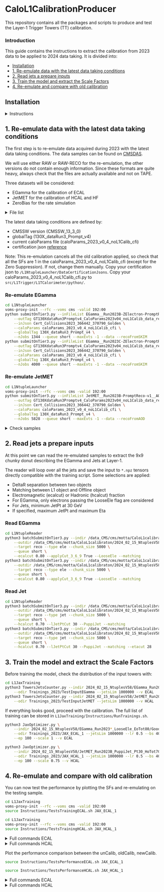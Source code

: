 # CaloL1CalibrationProducer

This repository contains all the packages and scripts to produce and test the Layer-1 Trigger Towers (TT) calibration.

### Introduction

This guide contains the instructions to extract the calibration from 2023 data to be applied to 2024 data taking.
It is divided into:
- [Installation](#introduction)
- [1. Re-emulate data with the latest data taking conditions](#1-re-emulate-data-with-the-latest-data-taking-conditions)
- [2. Read jets a prepare inputs](#2-read-jets-a-prepare-inputs)
- [3. Train the model and extract the Scale Factors](#3-train-the-model-and-extract-the-scale-factors)
- [4. Re-emulate and compare with old calibration](#4-re-emulate-and-compare-with-old-calibration)

## Installation

<details>
<summary>Instructions</summary>

```bash
cmsrel CMSSW_13_3_0
cd CMSSW_13_3_0/src
cmsenv
git cms-init
git cms-addpkg L1Trigger/L1TCalorimeter
git cms-addpkg L1Trigger/L1TNtuples
git cms-addpkg L1Trigger/Configuration
git cms-addpkg L1Trigger/L1TGlobal
git cms-addpkg L1Trigger/L1TCommon
git cms-addpkg L1Trigger/L1TZDC
mkdir L1Trigger/L1TZDC/data
cd L1Trigger/L1TZDC/data
wget https://raw.githubusercontent.com/cms-data/L1Trigger-L1TCalorimeter/master/zdcLUT_HI_v0_1.txt
cd -
git clone https://github.com/cms-l1t-offline/L1Trigger-L1TCalorimeter.git L1Trigger/L1TCalorimeter/data
git clone git@github.com:elenavernazza/CaloL1CalibrationProducer.git
git cms-checkdeps -A -a
scram b -j 8 
cd CaloL1CalibrationProducer
```
</details>

## 1. Re-emulate data with the latest data taking conditions

The first step is to re-emulate data acquired during 2023 with the latest data taking conditions.
The data samples can be found on [CMSDAS](https://cmsweb.cern.ch/das/).

We will use either RAW or RAW-RECO for the re-emulation, the other versions do not contain enough information.
Since these formats are quite heavy, always check that the files are actually available and not on TAPE.

Three datasets will be considered:
- EGamma for the calibration of ECAL
- JetMET for the calibration of HCAL and HF
- ZeroBias for the rate simulation

<details>
<summary>File list</summary>

Once the list of files for the three datasets is finalized, copy the list to a txt file inside the `L1NtupleLauncher/inputFiles` folder.

- EGamma

```bash
dasgoclient --query=="file dataset=/EGamma0/Run2023B-ZElectron-PromptReco-v1/RAW-RECO" >> L1NtupleLauncher/inputFiles/EGamma__Run2023B-ZElectron-PromptReco-v1__RAW-RECO.txt
dasgoclient --query=="file dataset=/EGamma1/Run2023B-ZElectron-PromptReco-v1/RAW-RECO" >> L1NtupleLauncher/inputFiles/EGamma__Run2023B-ZElectron-PromptReco-v1__RAW-RECO.txt

dasgoclient --query=="file dataset=/EGamma0/Run2023C-ZElectron-PromptReco-v4/RAW-RECO" >> L1NtupleLauncher/inputFiles/EGamma__Run2023C-ZElectron-PromptReco-v4__RAW-RECO.txt
dasgoclient --query=="file dataset=/EGamma1/Run2023C-ZElectron-PromptReco-v4/RAW-RECO" >> L1NtupleLauncher/inputFiles/EGamma__Run2023C-ZElectron-PromptReco-v4__RAW-RECO.txt

dasgoclient --query=="file dataset=/EGamma0/Run2023D-ZElectron-PromptReco-v2/RAW-RECO" >> L1NtupleLauncher/inputFiles/EGamma__Run2023D-ZElectron-PromptReco-v2__RAW-RECO.txt
dasgoclient --query=="file dataset=/EGamma1/Run2023D-ZElectron-PromptReco-v2/RAW-RECO" >> L1NtupleLauncher/inputFiles/EGamma__Run2023D-ZElectron-PromptReco-v2__RAW-RECO.txt
```

- JetMET

```bash
dasgoclient --query=="file dataset=/JetMET0/Run2023B-PromptReco-v1/AOD" >> L1NtupleLauncher/inputFiles/JetMET__Run2023B-PromptReco-v1__AOD.txt
dasgoclient --query=="file dataset=/JetMET1/Run2023B-PromptReco-v1/AOD" >> L1NtupleLauncher/inputFiles/JetMET__Run2023B-PromptReco-v1__AOD.txt

dasgoclient --query=="file dataset=/JetMET0/Run2023C-PromptReco-v4/AOD" >> L1NtupleLauncher/inputFiles/JetMET__Run2023C-PromptReco-v4__AOD.txt
dasgoclient --query=="file dataset=/JetMET1/Run2023C-PromptReco-v4/AOD" >> L1NtupleLauncher/inputFiles/JetMET__Run2023C-PromptReco-v4__AOD.txt

dasgoclient --query=="file dataset=/JetMET0/Run2023D-PromptReco-v2/AOD" >> L1NtupleLauncher/inputFiles/JetMET__Run2023D-PromptReco-v2__AOD.txt
dasgoclient --query=="file dataset=/JetMET1/Run2023D-PromptReco-v2/AOD" >> L1NtupleLauncher/inputFiles/JetMET__Run2023D-PromptReco-v2__AOD.txt
```

- ZeroBias

```bash
dasgoclient --query=="file dataset=/EphemeralZeroBias0/Run2023D-v1/RAW" >> L1NtupleLauncher/inputFiles/EphemeralZeroBias__Run2023D-v1__RAW.txt
```

To check the availability of samples, use:

```bash
python3 FindAvalibaleFiles.py --sample /EGamma0/Run2023B-ZElectron-PromptReco-v1/RAW-RECO --txt EGamma__Run2023B-ZElectron-PromptReco-v1__RAW-RECO
python3 FindAvalibaleFiles.py --sample /EGamma1/Run2023B-ZElectron-PromptReco-v1/RAW-RECO --txt EGamma__Run2023B-ZElectron-PromptReco-v1__RAW-RECO
python3 FindAvalibaleFiles.py --sample /JetMET0/Run2023B-PromptReco-v1/AOD --txt JetMET__Run2023B-PromptReco-v1__AOD
python3 FindAvalibaleFiles.py --sample /JetMET1/Run2023B-PromptReco-v1/AOD --txt JetMET__Run2023B-PromptReco-v1__AOD
```

The EraD samples will be used for the performance evaluation (~30 files are enough):
```bash
python3 FindAvalibaleFiles.py --sample /EGamma0/Run2023B-ZElectron-PromptReco-v1/RAW-RECO --txt EGamma__Run2023D-ZElectron-PromptReco-v2__RAW-RECO_test # All but took 30
python3 FindAvalibaleFiles.py --sample /JetMET0/Run2023D-PromptReco-v2/AOD --txt JetMET__Run2023D-PromptReco-v2__AOD # 29
python3 FindAvalibaleFiles.py --sample /EphemeralZeroBias0/Run2023D-v1/RAW --txt EphemeralZeroBias__Run2023D-v1__RAW_test # All but took 30
```

</details>

The latest data taking conditions are defined by:
- CMSSW version (CMSSW_13_3_0)
- globalTag (130X_dataRun3_Prompt_v4)
- current caloParams file (caloParams_2023_v0_4_noL1Calib_cfi)
- certification json [reference](https://cms-service-dqmdc.web.cern.ch/CAF/certification/Collisions23/PromptReco/Cert_Collisions2023_366442_370790_Golden.json)

Note: This re-emulation cancels all the old calibration applied, so check that all the SFs are 1 in the caloParams_2023_v0_4_noL1Calib_cfi (except for the Zero Suppression). If not, change them manually.
Copy your certification json to `/L1NtupleLauncher/DataCertificationJsons`.
Copy your caloParams_2023_v0_4_noL1Calib_cfi.py to `src/L1Trigger/L1TCalorimeter/python/`.

### Re-emulate EGamma

```bash
cd L1NtupleLauncher
voms-proxy-init --rfc --voms cms -valid 192:00
python submitOnTier3.py --inFileList EGamma__Run2023B-ZElectron-PromptReco-v1__RAW-RECO \
    --outTag GT130XdataRun3Promptv4_CaloParams2023v04_noL1Calib_data_reco_json \
    --inJson Cert_Collisions2023_366442_370790_Golden \
    --caloParams caloParams_2023_v0_4_noL1Calib_cfi \
    --globalTag 130X_dataRun3_Prompt_v4 \
    --nJobs 1344 --queue short --maxEvts -1 --data --recoFromSKIM
python submitOnTier3.py --inFileList EGamma__Run2023C-ZElectron-PromptReco-v4__RAW-RECO \
    --outTag GT130XdataRun3Promptv4_CaloParams2023v04_noL1Calib_data_reco_json \
    --inJson Cert_Collisions2023_366442_370790_Golden \
    --caloParams caloParams_2023_v0_4_noL1Calib_cfi \
    --globalTag 130X_dataRun3_Prompt_v4 \
    --nJobs 4000 --queue short --maxEvts -1 --data --recoFromSKIM
```

### Re-emulate JetMET

```bash
cd L1NtupleLauncher
voms-proxy-init --rfc --voms cms -valid 192:00
python submitOnTier3.py --inFileList JetMET__Run2023B-PromptReco-v1__AOD \
    --outTag GT130XdataRun3Promptv4_CaloParams2023v04_noL1Calib_data_reco_json \
    --inJson Cert_Collisions2023_366442_370790_Golden \
    --caloParams caloParams_2023_v0_4_noL1Calib_cfi \
    --globalTag 130X_dataRun3_Prompt_v4 \
    --nJobs 5828 --queue short --maxEvts -1 --data --recoFromAOD
```

<!-- ### Re-emulate data ZeroBias

```bash
cd L1NtupleLauncher
voms-proxy-init --rfc --voms cms -valid 192:00

python submitOnTier3.py --inFileList EphemeralZeroBias__Run2023D-v1__RAW \
    --outTag GT130XdataRun3Promptv4_CaloParams2023v04_noL1Calib_data \
    --inJson Cert_Collisions2023_366442_370790_Golden \
    --caloParams caloParams_2023_v0_4_noL1Calib_cfi \
    --globalTag 130X_dataRun3_Prompt_v4 \
    --nJobs 772 --queue short --maxEvts -1 --data
``` -->

<details>
<summary>Check samples</summary>

Since many files are on TAPE, some jobs will fail due to error opening the file.
To only select the good files and eventually resubmit non-finished jobs use:

```bash
python3 resubmit_Unfinished.py /data_CMS/cms/motta/CaloL1calibraton/L1NTuples/EGamma__Run2023B-ZElectron-PromptReco-v1__RAW-RECO__GT130XdataRun3Promptv4_CaloParams2023v04_noL1Calib_data_reco_json
python3 resubmit_Unfinished.py /data_CMS/cms/motta/CaloL1calibraton/L1NTuples/EGamma__Run2023C-ZElectron-PromptReco-v4__RAW-RECO__GT130XdataRun3Promptv4_CaloParams2023v04_noL1Calib_data_reco_json
```
```bash
python3 resubmit_Unfinished.py /data_CMS/cms/motta/CaloL1calibraton/L1NTuples/JetMET__Run2023B-PromptReco-v1__AOD__GT130XdataRun3Promptv4_CaloParams2023v04_noL1Calib_data_reco_json
```

You can plot the re-emulated samples using:

```bash
cd L1Plotting
python3 resolutions.py --indir EGamma__Run2023B-ZElectron-PromptReco-v1__RAW-RECO__GT130XdataRun3Promptv4_CaloParams2023v04_noL1Calib_data_reco_json/GoodNtuples \
 --outdir 2024_02_15_NtuplesV58/TestInput_EGamma2023B --label EGamma_data_reco --reco --nEvts 50000 --target ele \
 --raw --LooseEle --do_EoTot --tag _LooseEle_50K_Raw
```
```bash
python3 resolutions.py --indir JetMET__Run2023B-PromptReco-v1__AOD__GT130XdataRun3Promptv4_CaloParams2023v04_noL1Calib_data_reco_json/GoodNtuples \
 --outdir 2024_02_15_NtuplesV58/TestInput_JetMET2023B --label Jet_data_reco --reco --nEvts 50000 --target jet \
 --raw --PuppiJet --jetPtcut 30 --do_HoTot --tag _PuppiJet_50K_Pt30_Raw
```

</details>

## 2. Read jets a prepare inputs

At this point we can read the re-emulated samples to extract the 9x9 chunky donut describing the EGamma and Jets at Layer-1.

The reader will loop over all the jets and save the input to `*.npz` tensors directly compatible with the training script.
Some selections are applied:
- DeltaR separation between two objects
- Matching between L1 object and Offline object
- Electromagnetic (ecalcut) or Hadronic (hcalcut) fraction
- For EGamma, only electrons passing the LooseEle flag are considered
- For Jets, minimum JetPt at 30 GeV
- If specified, maximum JetPt and maximum Eta 

### Read EGamma

```bash
cd L1NtupleReader
python3 batchSubmitOnTier3.py --indir /data_CMS/cms/motta/CaloL1calibraton/L1NTuples/EGamma__Run2023B-ZElectron-PromptReco-v1__RAW-RECO__GT130XdataRun3Promptv4_CaloParams2023v04_noL1Calib_data_reco_json/GoodNtuples \
    --outdir /data_CMS/cms/motta/CaloL1calibraton/2024_02_15_NtuplesV58/EGamma_Run2023B_LooseEle_EoTot80 \
    --target reco --type ele --chunk_size 5000 \
    --queue short \
    --ecalcut 0.80 --applyCut_3_6_9 True --LooseEle --matching
python3 batchSubmitOnTier3.py --indir /data_CMS/cms/motta/CaloL1calibraton/L1NTuples/EGamma__Run2023C-ZElectron-PromptReco-v4__RAW-RECO__GT130XdataRun3Promptv4_CaloParams2023v04_noL1Calib_data_reco_json/GoodNtuples \
    --outdir /data_CMS/cms/motta/CaloL1calibraton/2024_02_15_NtuplesV58/EGamma_Run2023C_LooseEle_EoTot80 \
    --target reco --type ele --chunk_size 5000 \
    --queue short \
    --ecalcut 0.80 --applyCut_3_6_9 True --LooseEle --matching
```

### Read Jet

```bash
cd L1NtupleReader
python3 batchSubmitOnTier3.py --indir /data_CMS/cms/motta/CaloL1calibraton/L1NTuples/JetMET__Run2023B-PromptReco-v1__AOD__GT130XdataRun3Promptv4_CaloParams2023v04_noL1Calib_data_reco_json/GoodNtuples \
    --outdir /data_CMS/cms/motta/CaloL1calibraton/2024_02_15_NtuplesV58/JetMET_Run2023B_PuppiJet_Pt30_HoTot70 \
    --target reco --type jet --chunk_size 5000 \
    --queue short \
    --hcalcut 0.70 --lJetPtCut 30 --PuppiJet --matching
python3 batchSubmitOnTier3.py --indir /data_CMS/cms/motta/CaloL1calibraton/L1NTuples/JetMET__Run2023B-PromptReco-v1__AOD__GT130XdataRun3Promptv4_CaloParams2023v04_noL1Calib_data_reco_json/GoodNtuples \
    --outdir /data_CMS/cms/motta/CaloL1calibraton/2024_02_15_NtuplesV58/JetMET_Run2023B_PuppiJet_BarrelEndcap_Pt30_HoTot70 \
    --target reco --type jet --chunk_size 5000 \
    --queue short \
    --hcalcut 0.70 --lJetPtCut 30 --PuppiJet --matching --etacut 28
```

## 3. Train the model and extract the Scale Factors

Before training the model, check the distribution of the input towers with:

```bash
cd L1JaxTraining
python3 TowersJetsCounter.py --indir 2024_02_15_NtuplesV58/EGamma_Run2023*_LooseEle_EoTot80/GoodNtuples/tensors \
    --odir Trainings_2023/TestInputEGamma --jetsLim 1000000 --v ECAL
python3 TowersJetsCounter.py --indir 2024_02_15_NtuplesV58/JetMET_Run2023B_PuppiJet_Pt30_HoTot70/GoodNtuples/tensors \
    --odir Trainings_2023/TestInputJetMET --jetsLim 1000000 --v HCAL
```

<!-- python3 TowersJetsCounter.py --indir 2024_02_15_NtuplesV58/JetMET_Run2023B_PuppiJet_BarrelEndcap_Pt30_HoTot70/GoodNtuples/tensors \
    --odir Trainings_2023/TestInputJetMET_BarrelEndcap --jetsLim 1000000 -->

If everything looks good, proceed with the calibration. The full list of training can be stored in `L1JaxTraining/Instructions/RunTrainings.sh`.

```bash
python3 JaxOptimizer.py \
    --indir 2024_02_15_NtuplesV58/EGamma_Run2023*_LooseEle_EoTot80/GoodNtuples/tensors \
    --odir Trainings_2023/JAX_ECAL_1 --jetsLim 1000000 --lr 0.5 --bs 4096 \
    --ep 100 --scale 1 --v ECAL
```
```bash
python3 JaxOptimizer.py \
    --indir 2024_02_15_NtuplesV58/JetMET_Run2023B_PuppiJet_Pt30_HoTot70/GoodNtuples/tensors \
    --odir Trainings_2023/JAX_HCAL_1 --jetsLim 1000000 --lr 0.5 --bs 4096 \
    --ep 100 --scale 0.75 --v HCAL
```

## 4. Re-emulate and compare with old calibration

You can now test the performance by plotting the SFs and re-emulating on the testing sample.

```bash
cd L1JaxTraining
voms-proxy-init --rfc --voms cms -valid 192:00
source Instructions/TestsTrainingECAL.sh JAX_ECAL_1
```
```bash
cd L1JaxTraining
voms-proxy-init --rfc --voms cms -valid 192:00
source Instructions/TestsTrainingHCAL.sh JAX_HCAL_1
```

<details>
<summary>Full commands ECAL</summary>

#### Testing

```bash
cd L1JaxTraining
voms-proxy-init --rfc --voms cms -valid 192:00
python3 SFPlots.py --indir Trainings_2023/JAX_ECAL_1 --v ECAL
python3 ProduceCaloParams.py --name caloParams_2023_JAX_ECAL_1_newCalib_cfi \
 --ECAL Trainings_2023/JAX_ECAL_1/ScaleFactors_ECAL.csv

python3 RDF_ResolutionFast.py --indir EGamma__Run2023D-ZElectron-PromptReco-v2__RAW-RECO__GT130XdataRun3Promptv4_CaloParams2023v04_noL1Calib_data_reco_json/GoodNtuples \
 --reco --target ele --do_EoTot --raw --LooseEle --nEvts 100000 --no_plot \
 --ECALcalib --caloParam caloParams_2023_JAX_ECAL_1_newCalib_cfi.py --outdir Trainings_2023/JAX_ECAL_1/NtuplesVnew

python3 RDF_ResolutionFast.py --indir EGamma__Run2023D-ZElectron-PromptReco-v2__RAW-RECO__GT130XdataRun3Promptv4_CaloParams2023v04_noL1Calib_data_reco_json/GoodNtuples \
 --reco --target ele --do_EoTot --raw --LooseEle --nEvts 100000 --no_plot \
 --ECALcalib --caloParam caloParams_2023_v0_4_cfi.py \
 --outdir Trainings_2023/JAX_ECAL_0/NtuplesVold

python3 RDF_ResolutionFast.py --indir EGamma__Run2023D-ZElectron-PromptReco-v2__RAW-RECO__GT130XdataRun3Promptv4_CaloParams2023v04_noL1Calib_data_reco_json/GoodNtuples \
 --reco --target ele --do_EoTot --raw --LooseEle --nEvts 100000 --no_plot \
 --ECALcalib --caloParam caloParams_2023_v0_4_noL1Calib_cfi.py \
 --outdir Trainings_2023/JAX_ECAL_0/NtuplesVunc

python3 comparisonPlotsFast.py --indir Trainings_2023/JAX_ECAL_1/NtuplesVnew --target ele --reco \
 --old Trainings_2023/JAX_ECAL_0/NtuplesVold --unc Trainings_2023/JAX_ECAL_0/NtuplesVunc \
 --do_EoTot --doRate False --doTurnOn False
```

#### Submit re-emulation

```bash
cd L1NtupleLauncher
voms-proxy-init --rfc --voms cms -valid 192:00
python3 submitOnTier3.py --inFileList EphemeralZeroBias__Run2023D-v1__RAW \
    --outTag GT130XdataRun3Promptv4_CaloParams2023v04_noL1Calib_data \
    --nJobs 30 --queue short --maxEvts 5000 \
    --globalTag 130X_dataRun3_Prompt_v4 --data \
    --caloParams caloParams_2023_v0_4_noL1Calib_cfi
python3 submitOnTier3.py --inFileList EphemeralZeroBias__Run2023D-v1__RAW \
    --outTag GT130XdataRun3Promptv4_CaloParams2023v04_data \
    --nJobs 30 --queue short --maxEvts 5000 \
    --globalTag 130X_dataRun3_Prompt_v4 --data \
    --caloParams caloParams_2023_v0_4_cfi
python3 submitOnTier3.py --inFileList EphemeralZeroBias__Run2023D-v1__RAW \
 --outTag GT130XdataRun3Promptv4_CaloParams2023JAX_ECAL_1_data \
 --nJobs 30 --queue short --maxEvts 5000 \
 --globalTag 130X_dataRun3_Prompt_v4 --data \
 --caloParams caloParams_2023_JAX_ECAL_1_newCalib_cfi

python submitOnTier3.py --inFileList EGamma__Run2023D-ZElectron-PromptReco-v2__RAW-RECO \
    --outTag GT130XdataRun3Promptv4_CaloParams2023v04_noL1Calib_data_reco_json \
    --inJson Cert_Collisions2023_366442_370790_Golden \
    --globalTag 130X_dataRun3_Prompt_v4 \
    --nJobs 300 --queue short --maxEvts -1 --data --recoFromSKIM \
    --caloParams caloParams_2023_v0_4_noL1Calib_cfi
python submitOnTier3.py --inFileList EGamma__Run2023D-ZElectron-PromptReco-v2__RAW-RECO \
    --outTag GT130XdataRun3Promptv4_CaloParams2023v04_data_reco_json \
    --inJson Cert_Collisions2023_366442_370790_Golden \
    --globalTag 130X_dataRun3_Prompt_v4 \
    --nJobs 300 --queue short --maxEvts -1 --data --recoFromSKIM \
    --caloParams caloParams_2023_v0_4_cfi
python submitOnTier3.py --inFileList EGamma__Run2023D-ZElectron-PromptReco-v2__RAW-RECO \
    --outTag GT130XdataRun3Promptv4_CaloParams2023JAX_ECAL_1_data_reco_json \
    --inJson Cert_Collisions2023_366442_370790_Golden \
    --globalTag 130X_dataRun3_Prompt_v4 \
    --nJobs 300 --queue short --maxEvts -1 --data --recoFromSKIM \
    --caloParams caloParams_2023_JAX_ECAL_1_newCalib_cfi
```

#### Select good files

```bash
python3 resubmit_Unfinished.py /data_CMS/cms/motta/CaloL1calibraton/L1NTuples/EGamma__Run2023D-ZElectron-PromptReco-v2__RAW-RECO__GT130XdataRun3Promptv4_CaloParams2023v04_noL1Calib_data_reco_json
python3 resubmit_Unfinished.py /data_CMS/cms/motta/CaloL1calibraton/L1NTuples/EGamma__Run2023D-ZElectron-PromptReco-v2__RAW-RECO__GT130XdataRun3Promptv4_CaloParams2023v04_data_reco_json
```
</details>

<details>
<summary>Full commands HCAL</summary>

#### Testing

```bash
cd L1JaxTraining
python3 SFPlots.py --indir Trainings_2023/JAX_HCAL_1
python3 ProduceCaloParams.py --name caloParams_2023_JAX_HCAL_1_newCalib_cfi --base caloParams_2023_v0_4_noL1Calib_cfi.py \
    --HCAL ./Trainings_2023/JAX_HCAL_1/ScaleFactors_HCAL.csv --HF ./Trainings_2023/JAX_HCAL_1/ScaleFactors_HCAL.csv

python3 RDF_ResolutionFast.py --indir JetMET__Run2023D-PromptReco-v2__AOD__GT130XdataRun3Promptv4_CaloParams2023v04_noL1Calib_data_reco_json/GoodNtuples \
 --reco --target jet --do_HoTot --raw --PuppiJet --jetPtcut 30 --nEvts 100000 --no_plot \
 --HCALcalib --caloParam caloParams_2023_v0_4_cfi.py \
 --outdir Trainings_2023/JAX_HCAL_0/NtuplesVold
python3 RDF_ResolutionFast.py --indir JetMET__Run2023D-PromptReco-v2__AOD__GT130XdataRun3Promptv4_CaloParams2023v04_noL1Calib_data_reco_json/GoodNtuples \
 --reco --target jet --do_HoTot --raw --PuppiJet --jetPtcut 30 --nEvts 100000 --no_plot \
 --HCALcalib --caloParam caloParams_2023_v0_4_noL1Calib_cfi.py \
 --outdir Trainings_2023/JAX_HCAL_0/NtuplesVunc
python3 RDF_ResolutionFast.py --indir JetMET__Run2023D-PromptReco-v2__AOD__GT130XdataRun3Promptv4_CaloParams2023v04_noL1Calib_data_reco_json/GoodNtuples \
 --reco --target jet --do_HoTot --raw --PuppiJet --jetPtcut 30 --nEvts 100000 --no_plot \
 --HCALcalib --caloParam caloParams_2023_JAX_HCAL_1_newCalib_cfi.py \
 --outdir Trainings_2023/JAX_HCAL_1/NtuplesVnew

python3 comparisonPlotsFast.py --indir Trainings_2023/JAX_HCAL_1/NtuplesVnew --target jet --reco \
 --old Trainings_2023/JAX_HCAL_0/NtuplesVold --unc Trainings_2023/JAX_HCAL_0/NtuplesVunc \
 --do_HoTot --doRate False --doTurnOn False
```

#### Submit re-emulation

```bash
cd L1NtupleLauncher
voms-proxy-init --rfc --voms cms -valid 192:00
python3 submitOnTier3.py --inFileList EphemeralZeroBias__Run2023D-v1__RAW \
    --outTag GT130XdataRun3Promptv4_CaloParams2023v04_noL1Calib_data \
    --nJobs 30 --queue short --maxEvts 5000 \
    --globalTag 130X_dataRun3_Prompt_v4 --data \
    --caloParams caloParams_2023_v0_4_noL1Calib_cfi
python3 submitOnTier3.py --inFileList EphemeralZeroBias__Run2023D-v1__RAW \
    --outTag GT130XdataRun3Promptv4_CaloParams2023v04_data \
    --nJobs 30 --queue short --maxEvts 5000 \
    --globalTag 130X_dataRun3_Prompt_v4 --data \
    --caloParams caloParams_2023_v0_4_cfi
python3 submitOnTier3.py --inFileList EphemeralZeroBias__Run2023D-v1__RAW \
 --outTag GT130XdataRun3Promptv4_CaloParams2023JAX_HCAL_1_data \
 --nJobs 30 --queue short --maxEvts 5000 \
 --globalTag 130X_dataRun3_Prompt_v4 --data \
 --caloParams caloParams_2023_JAX_HCAL_1_newCalib_cfi

python3 submitOnTier3.py --inFileList JetMET__Run2023D-PromptReco-v2__AOD \
    --outTag GT130XdataRun3Promptv4_CaloParams2023v04_noL1Calib_data_reco_json \
    --inJson Cert_Collisions2023_366442_370790_Golden \
    --nJobs 29 --queue short --maxEvts 5000 \
    --globalTag 130X_dataRun3_Prompt_v4 --data --recoFromAOD \
    --caloParams caloParams_2023_v0_4_noL1Calib_cfi
python3 submitOnTier3.py --inFileList JetMET__Run2023D-PromptReco-v2__AOD \
    --outTag GT130XdataRun3Promptv4_CaloParams2023v04_data_reco_json \
    --inJson Cert_Collisions2023_366442_370790_Golden \
    --nJobs 29 --queue short --maxEvts 5000 \
    --globalTag 130X_dataRun3_Prompt_v4 --data --recoFromAOD \
    --caloParams caloParams_2023_v0_4_cfi
python3 submitOnTier3.py --inFileList JetMET__Run2023D-PromptReco-v2__AOD \
 --outTag GT130XdataRun3Promptv4_CaloParams2023JAX_HCAL_1_data_reco_json \
 --inJson Cert_Collisions2023_366442_370790_Golden \
 --nJobs 29 --queue short --maxEvts 5000 \
 --globalTag 130X_dataRun3_Prompt_v4 --data --recoFromAOD \
 --caloParams caloParams_2023_JAX_HCAL_1_newCalib_cfi
```

#### Select good files

```bash
python3 resubmit_Unfinished.py /data_CMS/cms/motta/CaloL1calibraton/L1NTuples/JetMET__Run2023D-PromptReco-v2__AOD__GT130XdataRun3Promptv4_CaloParams2023v04_noL1Calib_data_reco_json
python3 resubmit_Unfinished.py /data_CMS/cms/motta/CaloL1calibraton/L1NTuples/JetMET__Run2023D-PromptReco-v2__AOD__GT130XdataRun3Promptv4_CaloParams2023v04_data_reco_json
```

</details>

Plot the performance comparison between the unCalib, oldCalib, newCalib.

```bash
source Instructions/TestsPerformanceECAL.sh JAX_ECAL_1
```
```bash
source Instructions/TestsPerformanceHCAL.sh JAX_HCAL_1
```

<details>
<summary>Full commands ECAL</summary>

```bash
cd L1Plotting
python3 rate.py \
    --indir EphemeralZeroBias__Run2023D-v1__RAW__GT130XdataRun3Promptv4_CaloParams2023v04_noL1Calib_data \
    --outdir 2024_02_15_NtuplesV58/JAX_ECAL/NtuplesVuncL1pt --target ele --raw --nEvts 100000 --no_plot
python3 rate.py \
    --indir EphemeralZeroBias__Run2023D-v1__RAW__GT130XdataRun3Promptv4_CaloParams2023v04_data \
    --outdir 2024_02_15_NtuplesV58/JAX_ECAL/NtuplesVoldL1pt --target ele --raw --nEvts 100000 --no_plot
python3 rate.py \
    --indir EphemeralZeroBias__Run2023D-v1__RAW__GT130XdataRun3Promptv4_CaloParams2023JAX_ECAL_1_data \
    --outdir 2024_02_15_NtuplesV58/JAX_ECAL_1/NtuplesVnew --target ele --raw --nEvts 100000 --no_plot --tag L1pt

python3 turnOn.py \
    --indir EGamma__Run2023D-ZElectron-PromptReco-v2__RAW-RECO__GT130XdataRun3Promptv4_CaloParams2023v04_noL1Calib_data_reco_json/GoodNtuples \
    --outdir 2024_02_15_NtuplesV58/JAX_ECAL/NtuplesVuncL1pt --reco --target ele --raw --LooseEle --nEvts 100000
python3 turnOn.py \
    --indir EGamma__Run2023D-ZElectron-PromptReco-v2__RAW-RECO__GT130XdataRun3Promptv4_CaloParams2023v04_data_reco_json/GoodNtuples \
    --outdir 2024_02_15_NtuplesV58/JAX_ECAL/NtuplesVoldL1pt --reco --target ele --raw --LooseEle --nEvts 100000
python3 turnOn.py \
    --indir EGamma__Run2023D-ZElectron-PromptReco-v2__RAW-RECO__GT130XdataRun3Promptv4_CaloParams2023JAX_ECAL_1_data_reco_json \
    --outdir 2024_02_15_NtuplesV58/JAX_ECAL_1/NtuplesVnew --reco --target ele --raw --LooseEle --nEvts 100000 --tag L1pt

python3 resolutions.py \
    --indir EGamma__Run2023D-ZElectron-PromptReco-v2__RAW-RECO__GT130XdataRun3Promptv4_CaloParams2023v04_noL1Calib_data_reco_json/GoodNtuples \
    --outdir 2024_02_15_NtuplesV58/JAX_ECAL/NtuplesVuncL1pt --reco --target ele --raw --LooseEle --nEvts 100000 --no_plot
python3 resolutions.py \
    --indir EGamma__Run2023D-ZElectron-PromptReco-v2__RAW-RECO__GT130XdataRun3Promptv4_CaloParams2023v04_data_reco_json/GoodNtuples \
    --outdir 2024_02_15_NtuplesV58/JAX_ECAL/NtuplesVoldL1pt --reco --target ele --raw --LooseEle --nEvts 100000 --no_plot
python3 resolutions.py \
    --indir EGamma__Run2023D-ZElectron-PromptReco-v2__RAW-RECO__GT130XdataRun3Promptv4_CaloParams2023JAX_ECAL_1_data_reco_json \
    --outdir 2024_02_15_NtuplesV58/JAX_ECAL_1/NtuplesVnew --reco --target ele --raw --LooseEle --nEvts 100000 --no_plot --tag L1pt

python3 comparisonPlots.py \
    --indir 2024_02_15_NtuplesV58/JAX_ECAL_1/NtuplesVnew  --target jet --reco \
    --old 2024_02_15_NtuplesV58/JAX_ECAL/NtuplesVoldL1pt \
    --unc 2024_02_15_NtuplesV58/JAX_ECAL/NtuplesVuncL1pt \
    --thrsFixRate 10 --thrsFixRate 12 --thrsFixRate 20 --thrsFixRate 40 --tag L1pt

python3 rate.py \
    --indir EphemeralZeroBias__Run2023D-v1__RAW__GT130XdataRun3Promptv4_CaloParams2023v04_noL1Calib_data \
    --outdir 2024_02_15_NtuplesV58/JAX_ECAL/NtuplesVuncL1pt --target ele --raw --nEvts 100000 --no_plot --offline
python3 rate.py \
    --indir EphemeralZeroBias__Run2023D-v1__RAW__GT130XdataRun3Promptv4_CaloParams2023v04_data \
    --outdir 2024_02_15_NtuplesV58/JAX_ECAL/NtuplesVoldL1pt --target ele --raw --nEvts 100000 --no_plot --offline
python3 rate.py \
    --indir EphemeralZeroBias__Run2023D-v1__RAW__GT130XdataRun3Promptv4_CaloParams2023JAX_ECAL_1_data \
    --outdir 2024_02_15_NtuplesV58/JAX_ECAL_1/NtuplesVnew --target ele --raw --nEvts 100000 --no_plot --offline --tag L1pt

python3 comparisonPlots.py \
    --indir 2024_02_15_NtuplesV58/JAX_ECAL_1/NtuplesVnew  --target ele --reco \
    --old 2024_02_15_NtuplesV58/JAX_HCAL/NtuplesVoldL1pt \
    --unc 2024_02_15_NtuplesV58/JAX_HCAL/NtuplesVuncL1pt \
    --thrsFixRate 10 --thrsFixRate 12 --thrsFixRate 20 --thrsFixRate 40 --tag L1pt --offline --doResponse False --doResolution False
```
</details>

<details>
<summary>Full commands HCAL</summary>

```bash
cd L1Plotting
python3 rate.py \
    --indir EphemeralZeroBias__Run2023D-v1__RAW__GT130XdataRun3Promptv4_CaloParams2023v04_noL1Calib_data \
    --outdir 2024_02_15_NtuplesV58/JAX_HCAL/NtuplesVuncL1pt --target jet --raw --nEvts 100000 --no_plot
python3 rate.py \
    --indir EphemeralZeroBias__Run2023D-v1__RAW__GT130XdataRun3Promptv4_CaloParams2023v04_data \
    --outdir 2024_02_15_NtuplesV58/JAX_HCAL/NtuplesVoldL1pt --target jet --raw --nEvts 100000 --no_plot
python3 rate.py \
    --indir EphemeralZeroBias__Run2023D-v1__RAW__GT130XdataRun3Promptv4_CaloParams2023JAX_HCAL_1_data \
    --outdir 2024_02_15_NtuplesV58/JAX_HCAL_1/NtuplesVnew --target jet --raw --nEvts 100000 --no_plot --tag L1pt

python3 turnOn.py \
    --indir JetMET__Run2023D-PromptReco-v2__AOD__GT130XdataRun3Promptv4_CaloParams2023v04_noL1Calib_data_reco_json/GoodNtuples \
    --outdir 2024_02_15_NtuplesV58/JAX_HCAL/NtuplesVuncL1pt --reco --target jet --raw --PuppiJet --nEvts 100000
python3 turnOn.py \
    --indir JetMET__Run2023D-PromptReco-v2__AOD__GT130XdataRun3Promptv4_CaloParams2023v04_data_reco_json/GoodNtuples \
    --outdir 2024_02_15_NtuplesV58/JAX_HCAL/NtuplesVoldL1pt --reco --target jet --raw --PuppiJet --nEvts 100000
python3 turnOn.py \
    --indir JetMET__Run2023D-PromptReco-v2__AOD__GT130XdataRun3Promptv4_CaloParams2023JAX_HCAL_1_data_reco_json \
    --outdir 2024_02_15_NtuplesV58/JAX_HCAL_1/NtuplesVnew --reco --target jet --raw --PuppiJet --nEvts 100000 --tag L1pt

python3 resolutions.py \
    --indir JetMET__Run2023D-PromptReco-v2__AOD__GT130XdataRun3Promptv4_CaloParams2023v04_noL1Calib_data_reco_json/GoodNtuples \
    --outdir 2024_02_15_NtuplesV58/JAX_HCAL/NtuplesVuncL1pt --reco --target jet --raw --PuppiJet --jetPtcut 30 --nEvts 100000 --no_plot
python3 resolutions.py \
    --indir JetMET__Run2023D-PromptReco-v2__AOD__GT130XdataRun3Promptv4_CaloParams2023v04_data_reco_json/GoodNtuples \
    --outdir 2024_02_15_NtuplesV58/JAX_HCAL/NtuplesVoldL1pt --reco --target jet --raw --PuppiJet --jetPtcut 30 --nEvts 100000 --no_plot
python3 resolutions.py \
    --indir JetMET__Run2023D-PromptReco-v2__AOD__GT130XdataRun3Promptv4_CaloParams2023JAX_HCAL_1_data_reco_json \
    --outdir 2024_02_15_NtuplesV58/JAX_HCAL_1/NtuplesVnew --reco --target jet --raw --PuppiJet --jetPtcut 30 --nEvts 100000 --no_plot --tag L1pt

python3 comparisonPlots.py \
    --indir 2024_02_15_NtuplesV58/JAX_HCAL_1/NtuplesVnew  --target jet --reco \
    --old 2024_02_15_NtuplesV58/JAX_HCAL/NtuplesVoldL1pt \
    --unc 2024_02_15_NtuplesV58/JAX_HCAL/NtuplesVuncL1pt \
    --thrsFixRate 40 --thrsFixRate 60 --thrsFixRate 80 --thrsFixRate 100 --tag L1pt

python3 rate.py \
    --indir EphemeralZeroBias__Run2023D-v1__RAW__GT130XdataRun3Promptv4_CaloParams2023v04_noL1Calib_data \
    --outdir 2024_02_15_NtuplesV58/JAX_HCAL/NtuplesVuncL1pt --target jet --raw --nEvts 100000 --no_plot --offline
python3 rate.py \
    --indir EphemeralZeroBias__Run2023D-v1__RAW__GT130XdataRun3Promptv4_CaloParams2023v04_data \
    --outdir 2024_02_15_NtuplesV58/JAX_HCAL/NtuplesVoldL1pt --target jet --raw --nEvts 100000 --no_plot --offline
python3 rate.py \
    --indir EphemeralZeroBias__Run2023D-v1__RAW__GT130XdataRun3Promptv4_CaloParams2023JAX_HCAL_1_data \
    --outdir 2024_02_15_NtuplesV58/JAX_HCAL_1/NtuplesVnew --target jet --raw --nEvts 100000 --no_plot --offline --tag L1pt

python3 comparisonPlots.py \
    --indir 2024_02_15_NtuplesV58/JAX_HCAL_1/NtuplesVnew  --target jet --reco \
    --old 2024_02_15_NtuplesV58/JAX_HCAL/NtuplesVoldL1pt \
    --unc 2024_02_15_NtuplesV58/JAX_HCAL/NtuplesVuncL1pt \
    --thrsFixRate 60 --thrsFixRate 70 --thrsFixRate 80 --tag L1pt --offline --doResponse False --doResolution False
```
</details>
